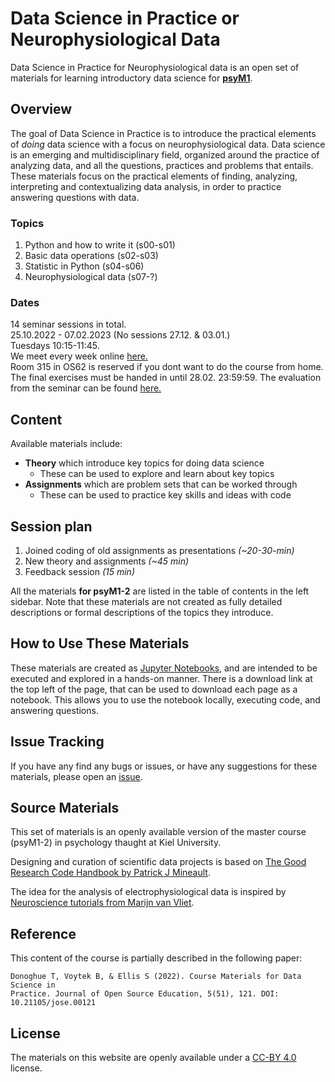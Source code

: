 # Data Science in Practice or Neurophysiological Data

Data Science in Practice for Neurophysiological data is an open set of materials for learning introductory data science for [**psyM1**](https://www.studium.uni-kiel.de/de/studienangebot/studienfaecher/psychologie-ma).

## Overview

The goal of Data Science in Practice is to introduce the practical elements of _doing_ data science with a focus on neurophysiological data.
Data science is an emerging and multidisciplinary field, organized around the practice of analyzing data, and all the questions, practices and problems that entails.
These materials focus on the practical elements of finding, analyzing, interpreting and contextualizing data analysis, in order to practice answering questions with data.

### Topics

1. Python and how to write it (s00-s01)
2. Basic data operations (s02-s03)
3. Statistic in Python (s04-s06)
4. Neurophysiological data (s07-?)

### Dates

14 seminar sessions in total. <br>
25.10.2022 - 07.02.2023 (No sessions 27.12. & 03.01.)<br>
Tuesdays 10:15-11:45.<br>
We meet every week online [here.](https://mediaportal01.rz.uni-kiel.de/b/wel-qyn-wtn-8rj)<br>
Room 315 in OS62 is reserved if you dont want to do the course from home.<br>
The final exercises must be handed in until 28.02. 23:59:59.
The evaluation from the seminar can be found [here.](https://github.com/BioPsychKiel/teaching-evaluation/blob/main/seminar_evaluation_DataScience.ipynb)

## Content

Available materials include:

- **Theory** which introduce key topics for doing data science
  - These can be used to explore and learn about key topics
- **Assignments** which are problem sets that can be worked through
  - These can be used to practice key skills and ideas with code

## Session plan

1. Joined coding of old assignments as presentations _(~20-30-min)_
2. New theory and assignments _(~45 min)_
3. Feedback session _(15 min)_

All the materials **for psyM1-2** are listed in the table of contents in the left sidebar.
Note that these materials are not created as fully detailed descriptions or formal descriptions of the topics they introduce.

## How to Use These Materials

These materials are created as [Jupyter Notebooks](https://jupyter.org), and are intended to be executed and explored in a hands-on manner.
There is a download link at the top left of the page, that can be used to download each page as a notebook. This allows you to use the notebook locally, executing code, and answering questions.

## Issue Tracking

If you have any find any bugs or issues, or have any suggestions for these materials, please open an
[issue](https://github.com/BioPsychKiel/datascience_in_practice/issues).

## Source Materials

This set of materials is an openly available version of the master course (psyM1-2) in psychology thaught at Kiel University.

Designing and curation of scientific data projects is based on [The Good Research Code Handbook by Patrick J Mineault](https://dx.doi.org/10.5281/zenodo.5796873).

The idea for the analysis of electrophysiological data is inspired by [Neuroscience tutorials from Marijn van Vliet](https://github.com/wmvanvliet/neuroscience_tutorials).

## Reference

This content of the course is partially described in the following paper:

    Donoghue T, Voytek B, & Ellis S (2022). Course Materials for Data Science in 
    Practice. Journal of Open Source Education, 5(51), 121. DOI: 10.21105/jose.00121

## License

The materials on this website are openly available under a
[CC-BY 4.0](https://creativecommons.org/licenses/by/4.0/) license.
